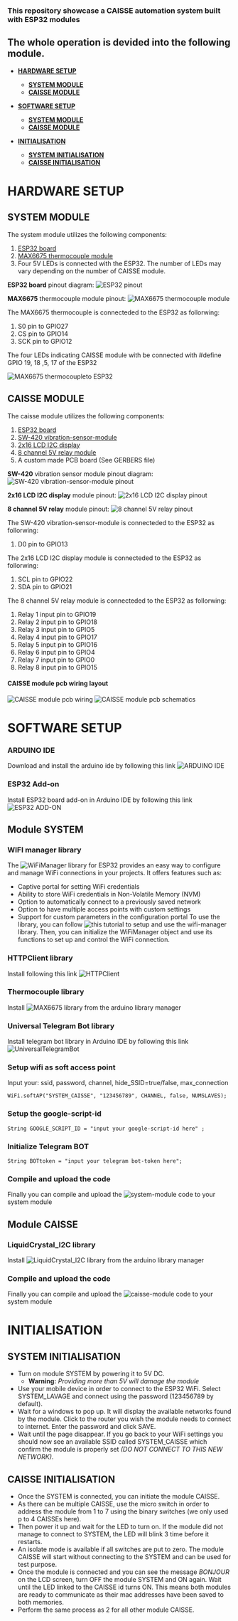 ### This repository showcase a CAISSE automation system built with ESP32 modules


 
## The whole operation is devided into the following module.

 * [**HARDWARE SETUP**](#hardware-setup)
    * [**SYSTEM MODULE**](#system-module)
    * [**CAISSE MODULE**](#caisse-module)

 * [**SOFTWARE SETUP**](#software-setup)
    * [**SYSTEM MODULE**](#module-system)
    * [**CAISSE MODULE**](#module-caisse)
    
 * [**INITIALISATION**](#initialisation)
    * [**SYSTEM INITIALISATION**](#system-initialisation)
    * [**CAISSE INITIALISATION**](#caisse-initialisation)
 
# HARDWARE SETUP

## SYSTEM MODULE

The system module utilizes the following components:
1.  [ESP32 board](https://www.espressif.com/en/products/socs/esp32)
2.  [MAX6675 thermocouple module](https://www.analog.com/media/en/technical-documentation/data-sheets/MAX6675.pdf)
3.  Four 5V LEDs is connected with the ESP32. The number of LEDs may vary depending on the number of CAISSE module.

**ESP32 board** pinout diagram:
![ESP32 pinout](https://github.com/MamaxeFinders/CarWash_IHM/blob/main/Pictures/esp32-devkit-pinout.png)

**MAX6675** thermocouple module pinout:
![MAX6675 thermocouple module](https://github.com/MamaxeFinders/CarWash_IHM/blob/main/Pictures/MAX6675-thermocouple-module-pinout-diagram.jpg)

The MAX6675 thermocouple is connecteded to the ESP32 as follorwing:
1.  S0 pin to GPIO27
2.  CS pin to GPIO14
3.  SCK pin to GPIO12

The four LEDs indicating CAISSE module with be connected with #define GPIO 19, 18 ,5, 17 of the ESP32

![MAX6675 thermocoupleto ESP32](https://github.com/MamaxeFinders/CarWash_IHM/blob/main/Pictures/system.png)


## CAISSE MODULE

The caisse module utilizes the following components: 
1.  [ESP32 board](https://www.espressif.com/en/products/socs/esp32)
2.  [SW-420 vibration-sensor-module](https://components101.com/sensors/sw-420-vibration-sensor-module)
3.  [2x16 LCD I2C display](https://components101.com/sites/default/files/components/16x2-LCD-Module.jpg)
4.  [8 channel 5V relay module](https://m.media-amazon.com/images/I/51BrNgOyHdL.jpg)
5.  A custom made PCB board (See GERBERS file)

**SW-420** vibration sensor module pinout diagram:
![SW-420 vibration-sensor-module pinout](https://github.com/MamaxeFinders/CarWash_IHM/blob/main/Pictures/SW-420-sensor-768x349.jpg)

**2x16 LCD I2C display** module pinout:
![2x16 LCD I2C display pinout](https://github.com/MamaxeFinders/CarWash_IHM/blob/main/Pictures/I2C-LCD-Module-Hardware-Overview.png?raw=true)

**8 channel 5V relay** module pinout:
![8 channel 5V relay pinout](https://github.com/MamaxeFinders/CarWash_IHM/blob/main/Pictures/8-channel%20relay.jpg?raw=true)


The SW-420 vibration-sensor-module is connecteded to the ESP32 as follorwing:
1.  D0 pin to GPIO13

The 2x16 LCD I2C display module is connecteded to the ESP32 as follorwing:
1.  SCL pin to GPIO22
2.  SDA pin to GPIO21

The 8 channel 5V relay module is connecteded to the ESP32 as follorwing:
1.  Relay 1 input pin to GPIO19
2.  Relay 2 input pin to GPIO18
3.  Relay 3 input pin to GPIO5
4.  Relay 4 input pin to GPIO17
5.  Relay 5 input pin to GPIO16
6.  Relay 6 input pin to GPIO4
7.  Relay 7 input pin to GPIO0
8.  Relay 8 input pin to GPIO15

#### CAISSE module pcb wiring layout

![CAISSE module pcb wiring](https://github.com/MamaxeFinders/CarWash_IHM/blob/main/Pictures/caisse.png?raw=true)
![CAISSE module pcb schematics](https://github.com/MamaxeFinders/CarWash_IHM/blob/main/Pictures/caisse-wiring-pcb.png?raw=true)

# SOFTWARE SETUP

### ARDUINO IDE
Download and install the arduino ide by following this link ![ARDUINO IDE](https://docs.arduino.cc/software/ide-v2/tutorials/getting-started/ide-v2-downloading-and-installing)

### ESP32 Add-on
Install ESP32 board add-on in Arduino IDE by following this link ![ESP32 ADD-ON](https://randomnerdtutorials.com/installing-the-esp32-board-in-arduino-ide-windows-instructions/)

## Module SYSTEM

### WIFI manager library
The ![*WiFiManager*](https://github.com/tzapu/WiFiManager) library for ESP32 provides an easy way to configure and manage WiFi connections in your projects. It offers features such as:
* Captive portal for setting WiFi credentials
* Ability to store WiFi credentials in Non-Volatile Memory (NVM)
* Option to automatically connect to a previously saved network
* Option to have multiple access points with custom settings
* Support for custom parameters in the configuration portal
To use the library, you can follow ![this tutorial](https://microdigisoft.com/esp32-with-wifimanager-to-manage-ssid-and-password-no-hard-coding/) to setup and use the wifi-manager library. Then, you can initialize the WiFiManager object and use its functions to set up and control the WiFi connection.

### HTTPClient library
Install following this link ![HTTPClient](https://github.com/amcewen/HttpClient)

### Thermocouple library
Install ![MAX6675 library](https://github.com/adafruit/MAX6675-library) from the arduino library manager

### Universal Telegram Bot library
Install telegram bot library in Arduino IDE by following this link ![UniversalTelegramBot](https://github.com/witnessmenow/Universal-Arduino-Telegram-Bot)

### Setup wifi as soft access point
Input your: ssid, password, channel, hide_SSID=true/false, max_connection

``` WiFi.softAP("SYSTEM_CAISSE", "123456789", CHANNEL, false, NUMSLAVES); ```

### Setup the google-script-id

``` String GOOGLE_SCRIPT_ID = "input your google-script-id here" ; ```

### Initialize Telegram BOT

``` String BOTtoken = "input your telegram bot-token here"; ```

### Compile and upload the code
Finally you can compile and upload the ![system-module code](https://github.com/MamaxeFinders/CarWash_IHM/blob/main/System_Auto_V3.ino) to your system module

## Module CAISSE

### LiquidCrystal_I2C library
Install ![LiquidCrystal_I2C library](https://github.com/fdebrabander/Arduino-LiquidCrystal-I2C-library) from the arduino library manager

### Compile and upload the code
Finally you can compile and upload the ![caisse-module code](https://github.com/MamaxeFinders/CarWash_IHM/blob/main/Caisse_Auto_V3.ino) to your system module


# INITIALISATION

## SYSTEM INITIALISATION

* Turn on module SYSTEM by powering it to 5V DC. 
   * **Warning:** *Providing more than 5V will damage the module*
* Use your mobile device in order to connect to the ESP32 WiFi. Select SYSTEM_LAVAGE and connect using the password (123456789 by default).
* Wait for a windows to pop up. It will display the available networks found by the module. Click to the router you wish the module needs to connect to internet. Enter the password and click SAVE.
* Wait until the page disappear. If you go back to your WiFi settings you should now see an available SSID called SYSTEM_CAISSE which confirm the module is properly set *(DO NOT CONNECT TO THIS NEW NETWORK)*.

## CAISSE INITIALISATION
* Once the SYSTEM is connected, you can initiate the module CAISSE.
* As there can be multiple CAISSE, use the micro switch in order to address the module from 1 to 7 using the binary switches (we only used p to 4 CAISSEs here). 
* Then power it up and wait for the LED to turn on. If the module did not manage to connect to SYSTEM, the LED will blink 3 time before it restarts.
* An isolate mode is available if all switches are put to zero. The module CAISSE will start without connecting to the SYSTEM and can be used for test purpose.
* Once the module is connected and you can see the message *BONJOUR* on the LCD screen, turn OFF the module SYSTEM and ON again. Wait until the LED linked to the CAISSE id turns ON. This means both modules are ready to communicate as their mac addresses have been saved to both memories.
* Perform the same process as 2 for all other module CAISSE.


